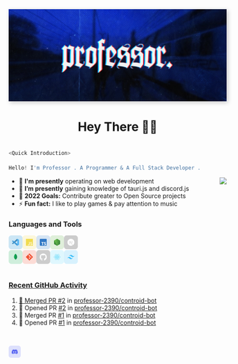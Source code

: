 <img src="./src/Banner-Ultrawide.jpg" style="box-shadow: 3px 3px 10px #00000035">

<h1 align="center"> Hey There 👋🏻</h1>

```js

<Quick Introduction>

Hello! I'm Professor . A Programmer & A Full Stack Developer .

```


<img align="right" src="https://lanyard-profile-readme.vercel.app/api/628269010362040321?bg=00000000" />

- 🔭 **I'm presently** operating on web development
- 🌱 **I’m presently** gaining knowledge of tauri.js and discord.js
- 🥅 **2022 Goals:** Contribute greater to Open Source projects
- ⚡ **Fun fact:** I like to play games & pay attention to music

### Languages and Tools

<a href="https://code.visualstudio.com/" target="_blank"><img class="icon" align="left" alt="Visual Studio Code" width="32px" src="./src/icons/vscode.svg" />
<a href="https://developer.mozilla.org/en-US/docs/Web/JavaScript" target="_blank"><img class="icon" align="left" alt="Javascript" width="32px" src="./src/icons/javascript.svg" />
<a href="https://www.typescriptlang.org/" target="_blank"><img class="icon" align="left" alt="Javascript" width="32px" src="./src/icons/typescript.svg" />
<a href="https://nodejs.org/" target="_blank"><img class="icon" align="left" alt="Node.js" width="32px" src="./src/icons/nodejs.svg" />
<a href="https://nextjs.org/" target="_blank"> <img class="icon" align="left" alt="Next.js" width="32px" src="./src/icons/nextjs.svg" />
<br/>
<br/>
<a href="https://www.mongodb.com/" target="_blank"> <img class="icon" align="left" alt="MongoDB" width="32px" src="./src/icons/mongodb.svg" />
<a href="https://git-scm.com/" target="_blank"> <img class="icon" align="left" alt="git" width="32px" src="./src/icons/git.svg"/>
<a href="https://github.com/" target="_blank"> <img class="icon" align="left" alt="GitHub" width="32px" src="./src/icons/github.svg" />
<a href="https://reactjs.org/" target="_blank"> <img class="icon" align="left" alt="React" width="32px" src="./src/icons/react.svg" />
<a href="https://tailwindcss.com/" target="_blank"> <img class="icon" align="left" alt="Tailwind" width="32px" src="./src/icons/tailwindcss.svg" />

<br/>
<br/>

### Recent GitHub Activity

<!--START_SECTION:activity-->
1. 🎉 Merged PR [#2](https://github.com/professor-2390/controid-bot/pull/2) in [professor-2390/controid-bot](https://github.com/professor-2390/controid-bot)
2. 💪 Opened PR [#2](https://github.com/professor-2390/controid-bot/pull/2) in [professor-2390/controid-bot](https://github.com/professor-2390/controid-bot)
3. 🎉 Merged PR [#1](https://github.com/professor-2390/controid-bot/pull/1) in [professor-2390/controid-bot](https://github.com/professor-2390/controid-bot)
4. 💪 Opened PR [#1](https://github.com/professor-2390/controid-bot/pull/1) in [professor-2390/controid-bot](https://github.com/professor-2390/controid-bot)
<!--END_SECTION:activity-->

<br/>

[<img align="left" alt="Professor | Discord" width="28px" src="./src/icons/discord.svg" />][discord]

<!-- Links -->

[discord]: https://discordapp.com/users/628269010362040321
